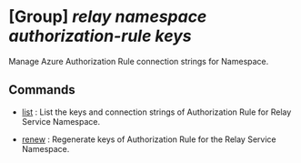 # [Group] _relay namespace authorization-rule keys_

Manage Azure Authorization Rule connection strings for Namespace.

## Commands

- [list](/Commands/relay/namespace/authorization-rule/keys/_list.md)
: List the keys and connection strings of Authorization Rule for Relay Service Namespace.

- [renew](/Commands/relay/namespace/authorization-rule/keys/_renew.md)
: Regenerate keys of Authorization Rule for the Relay Service Namespace.
